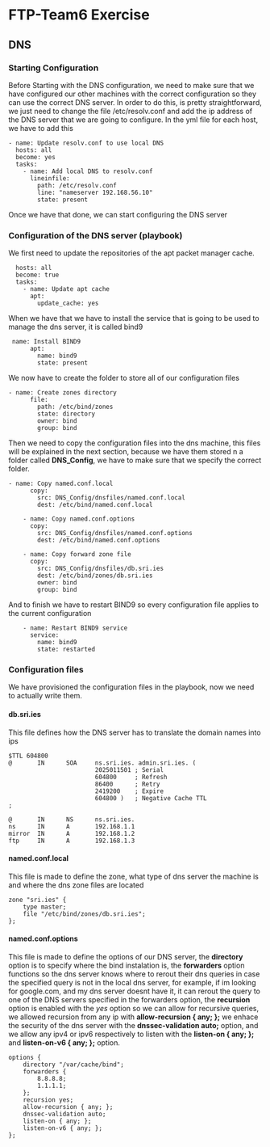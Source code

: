 # FTP-Team6 Exercise
## DNS
### Starting Configuration
Before Starting with the DNS configuration, we need to make sure that we have configured our other machines with the correct configuration so they can use the correct DNS server.
In order to do this, is pretty straightforward, we just need to change the file /etc/resolv.conf and add the ip address of the DNS server that we are going to configure.
In the yml file for each host, we have to add this
```
- name: Update resolv.conf to use local DNS
  hosts: all
  become: yes
  tasks:
    - name: Add local DNS to resolv.conf
      lineinfile:
        path: /etc/resolv.conf
        line: "nameserver 192.168.56.10"
        state: present
```
Once we have that done, we can start configuring the DNS server

### Configuration of the DNS server (playbook)
We first need to update the repositories of the apt packet manager cache.
```
  hosts: all
  become: true
  tasks:
    - name: Update apt cache
      apt:
        update_cache: yes
```
When we have that we have to install the service that is going to be used to manage the dns server, it is called bind9
```
 name: Install BIND9
      apt:
        name: bind9
        state: present
```
We now have to create the folder to store all of our configuration files
```
- name: Create zones directory
      file:
        path: /etc/bind/zones
        state: directory
        owner: bind
        group: bind
```
Then we need to copy the configuration files into the dns machine, this files will be explained in the next section, because we have them stored n a folder called **DNS_Config**, we have to make sure that we specify the correct folder.
```
- name: Copy named.conf.local
      copy:
        src: DNS_Config/dnsfiles/named.conf.local
        dest: /etc/bind/named.conf.local

    - name: Copy named.conf.options
      copy:
        src: DNS_Config/dnsfiles/named.conf.options
        dest: /etc/bind/named.conf.options

    - name: Copy forward zone file
      copy:
        src: DNS_Config/dnsfiles/db.sri.ies
        dest: /etc/bind/zones/db.sri.ies
        owner: bind
        group: bind
```
And to finish we have to restart BIND9 so every configuration file applies to the current configuration
```
    - name: Restart BIND9 service
      service:
        name: bind9
        state: restarted
```
### Configuration files
We have provisioned the configuration files in the playbook, now we need to actually write them.
#### db.sri.ies
This file defines how the DNS server has to translate the domain names into ips
```
$TTL 604800
@       IN      SOA     ns.sri.ies. admin.sri.ies. (
                        2025011501 ; Serial
                        604800     ; Refresh
                        86400      ; Retry
                        2419200    ; Expire
                        604800 )   ; Negative Cache TTL
;

@       IN      NS      ns.sri.ies.
ns      IN      A       192.168.1.1
mirror  IN      A       192.168.1.2
ftp     IN      A       192.168.1.3
```
#### named.conf.local
This file is made to define the zone, what type of dns server the machine is and where the dns zone files are located
```
zone "sri.ies" {
    type master;
    file "/etc/bind/zones/db.sri.ies";
};
```
#### named.conf.options
This file is made to define the options of our DNS server, the **directory** option is to specify where the bind instalation is, the **forwarders** option functions so the dns server knows where to rerout their dns queries in case the specified query is not in the local dns server, for example, if im looking for google.com, and my dns server doesnt have it, it can rerout the query to one of the DNS servers specified in the forwarders option, the **recursion** option is enabled with the *yes* option so we can allow for recursive queries, we allowed recursion from any ip with **allow-recursion { any; };** we enhace the security of the dns server with the **dnssec-validation auto;** option, and we allow any ipv4 or ipv6 respectively to listen with the **listen-on { any; };** and **listen-on-v6 { any; };** option.
```
options {
    directory "/var/cache/bind";
    forwarders {
        8.8.8.8;
        1.1.1.1;
    };
    recursion yes;
    allow-recursion { any; }; 
    dnssec-validation auto;
    listen-on { any; };
    listen-on-v6 { any; };
};
```
